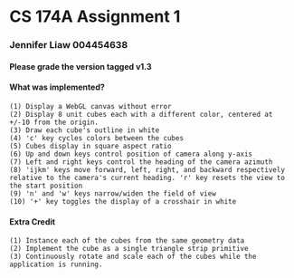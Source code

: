 # CS 174A Assignment 1

### Jennifer Liaw 004454638

#### Please grade the version tagged v1.3

#### What was implemented?
    (1) Display a WebGL canvas without error
    (2) Display 8 unit cubes each with a different color, centered at +/-10 from the origin.
    (3) Draw each cube's outline in white
    (4) 'c' key cycles colors between the cubes
    (5) Cubes display in square aspect ratio
    (6) Up and down keys control position of camera along y-axis
    (7) Left and right keys control the heading of the camera azimuth
    (8) 'ijkm' keys move forward, left, right, and backward respectively relative to the camera's current heading. 'r' key resets the view to the start position
    (9) 'n' and 'w' keys narrow/widen the field of view
    (10) '+' key toggles the display of a crosshair in white

#### Extra Credit
    (1) Instance each of the cubes from the same geometry data
    (2) Implement the cube as a single triangle strip primitive
    (3) Continuously rotate and scale each of the cubes while the application is running.
